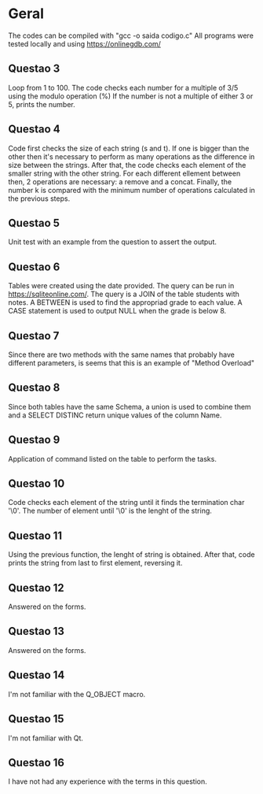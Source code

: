 # Geral
The codes can be compiled with "gcc -o saida codigo.c"
All programs were tested locally and using https://onlinegdb.com/

## Questao 3
Loop from 1 to 100.
The code checks each number for a multiple of 3/5 using the modulo operation (%)
If the number is not a multiple of either 3 or 5, prints the number.

## Questao 4
Code first checks the size of each string (s and t). If one is bigger than the other then it's necessary to perform as many operations as the difference in size between the strings.
After that, the code checks each element of the smaller string with the other string. For each different ellement between then, 2 operations are necessary: a remove and a concat.
Finally, the number k is compared with the minimum number of operations calculated in the previous steps.
## Questao 5
Unit test with an example from the question to assert the output.

## Questao 6
Tables were created using the date provided. The query can be run in https://sqliteonline.com/.
The query is a JOIN of the table students with notes. A BETWEEN is used to find the appropriad grade to each value. A CASE statement is used to output NULL when the grade is below 8.

## Questao 7
Since there are two methods with the same names that probably have different parameters, is seems that this is an example of "Method Overload"
## Questao 8
Since both tables have the same Schema, a union is used to combine them and a SELECT DISTINC return unique values of the column Name.
## Questao 9
Application of command listed on the table to perform the tasks.
## Questao 10
Code checks each element of the string until it finds the termination char '\0'.
The number of element until '\0' is the lenght of the string.

## Questao 11
Using the previous function, the lenght of string is obtained. After that, code prints the string from last to first element, reversing it.
## Questao 12
Answered on the forms.
## Questao 13
Answered on the forms.
## Questao 14
I'm not familiar with the Q_OBJECT macro.
## Questao 15
I'm not familiar with Qt.
## Questao 16
I have not had any experience with the terms in this question.


